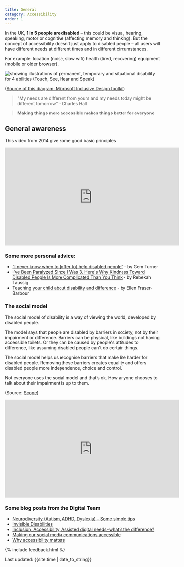 ```yaml
---
title: General
category: Accessibility
order: 1
---
```


In the UK, **1 in 5 people are disabled** – this could be visual, hearing, speaking, motor or cognitive (affecting memory and thinking). But the concept of accessibility doesn’t just apply to disabled people – all users will have different needs at different times and in different circumstances.

For example: location (noise, slow wifi) health (tired, recovering) equipment (mobile or older browser).

![showing illustrations of permanent, temporary and situational disability for 4 abilities (Touch, See, Hear and Speak)](/images/a11y/inclusive-toolkit-microsoft.png)

([Source of this diagram: Microsoft Inclusive Design toolkit](https://download.microsoft.com/download/b/0/d/b0d4bf87-09ce-4417-8f28-d60703d672ed/inclusive_toolkit_manual_final.pdf))

> "My needs are different from yours and my needs today might be different tomorrow" - Charles Hall

<blockquote class="info">
  <p><strong>Making things more accessible makes things better for everyone</strong></p>
</blockquote>


## General awareness

This video from 2014 give some good basic principles
<iframe width="560" height="315" src="https://www.youtube.com/embed/Gv1aDEFlXq8" frameborder="0" allow="accelerometer; autoplay; clipboard-write; encrypted-media; gyroscope; picture-in-picture" allowfullscreen></iframe>

### Some more personal advice:
- [“I never know when to [offer to] help disabled people”](https://gemturner.com/i-never-know-when-to-offer-to-help-disabled-people/) - by Gem Turner
- [I've Been Paralyzed Since I Was 3. Here's Why Kindness Toward Disabled People Is More Complicated Than You Think](https://time.com/5881597/disability-kindness/) - by Rebekah Taussig
- [Teaching your child about disability and difference](https://amp.abc.net.au/article/everyday/11739256) - by Ellen Fraser-Barbour 



### The social model
The social model of disability is a way of viewing the world, developed by disabled people. 

The model says that people are disabled by barriers in society, not by their impairment or difference. Barriers can be physical, like buildings not having accessible toilets. Or they can be caused by people's attitudes to difference, like assuming disabled people can't do certain things.

The social model helps us recognise barriers that make life harder for disabled people. Removing these barriers creates equality and offers disabled people more independence, choice and control.

Not everyone uses the social model and that’s ok. How anyone chooses to talk about their impairment is up to them. 

(Source: [Scope](https://www.scope.org.uk/about-us/social-model-of-disability/))

<iframe width="560" height="315" src="https://www.youtube.com/embed/3m_EbRH1aF4" frameborder="0" allow="accelerometer; autoplay; clipboard-write; encrypted-media; gyroscope; picture-in-picture" allowfullscreen></iframe>

### Some blog posts from the Digital Team

- [Neurodiversity (Autism, ADHD, Dyslexia) – Some simple tips](https://design.scotentblog.co.uk/neurodiversity-autism-adhd-dyslexia-some-simple-tips/)
- [Invisible Disabilities](https://design.scotentblog.co.uk/invisible-disabilities/)
- [Inclusion, Accessibility, Assisted digital needs - what’s the difference?
](https://design.scotentblog.co.uk/inclusion-accessibility-assisted-digital-needs%e2%80%8a-%e2%80%8awhats-the-difference/)
- [Making our social media communications accessible](https://design.scotentblog.co.uk/making-our-social-media-communications-accessible/)
- [Why accessibility matters](https://design.scotentblog.co.uk/why-accessibility-matters/)


{% include feedback.html %}
<div>Last updated: {{site.time | date_to_string}}</div>
